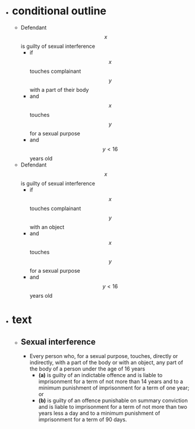 - # conditional outline
	- Defendant $$x$$ is guilty of sexual interference
		- if $$x$$ touches complainant $$y$$ with a part of their body
		- and $$x$$ touches $$y$$ for a sexual purpose
		- and $$y < 16$$ years old
	- Defendant $$x$$ is guilty of sexual interference
		- if $$x$$ touches complainant $$y$$ with an object
		- and $$x$$ touches $$y$$ for a sexual purpose
		- and $$y < 16$$ years old
- # text
	- ## Sexual interference
		- Every person who, for a sexual purpose, touches, directly or indirectly, with a part of the body or with an object, any part of the body of a person under the age of 16 years
			- **(a)** is guilty of an indictable offence and is liable to imprisonment for a term of not more than 14 years and to a minimum punishment of imprisonment for a term of one year; or
			- **(b)** is guilty of an offence punishable on summary conviction and is liable to imprisonment for a term of not more than two years less a day and to a minimum punishment of imprisonment for a term of 90 days.